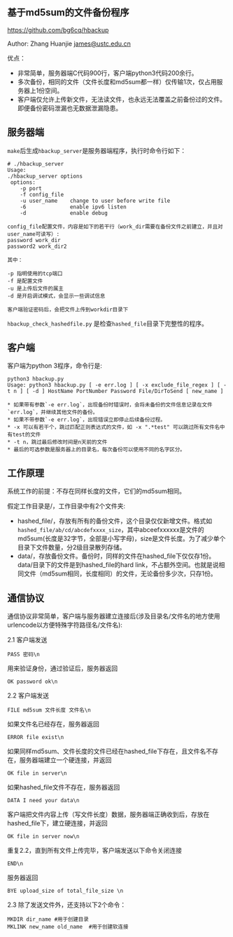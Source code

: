 ## 基于md5sum的文件备份程序

https://github.com/bg6cq/hbackup

Author: Zhang Huanjie james@ustc.edu.cn


优点：

* 非常简单，服务器端C代码900行，客户端python3代码200余行。
* 多次备份，相同的文件（文件长度和md5sum都一样）仅传输1次，仅占用服务器上1份空间。
* 客户端仅允许上传新文件，无法读文件，也永远无法覆盖之前备份过的文件。即便备份密码泄漏也无数据泄漏隐患。

## 服务器端

`make`后生成`hbackup_server`是服务器端程序，执行时命令行如下：

```
# ./hbackup_server 
Usage:
./hbackup_server options
 options:
    -p port
    -f config_file
    -u user_name    change to user before write file
    -6              enable ipv6 listen
    -d              enable debug

config_file配置文件，内容是如下的若干行（work_dir需要在备份文件之前建立，并且对user_name可读写）:
password work_dir
password2 work_dir2

其中： 

-p 指明使用的tcp端口
-f 是配置文件
-u 是上传后文件的属主
-d 是开启调试模式，会显示一些调试信息

客户端验证密码后，会把文件上传到workdir目录下
```

`hbackup_check_hashedfile.py` 是检查`hashed_file`目录下完整性的程序。


## 客户端

客户端为python 3程序，命令行是:
```
python3 hbackup.py 
Usage: python3 hbackup.py [ -e err.log ] [ -x exclude_file_regex ] [ -t n ] [ -d ] HostName PortNumber Password File/DirToSend [ new_name ]

* 如果带有参数`-e err.log`，出现备份时错误时，会将未备份的文件信息记录在文件`err.log`，并继续其他文件的备份。
* 如果不带参数`-e err.log`，出现错误立即停止后续备份过程。
* -x 可以有若干个，跳过匹配正则表达式的文件，如 -x ".*test" 可以跳过所有文件名中有test的文件
* -t n，跳过最后修改时间是n天前的文件
* 最后的可选参数是服务器上的目录名，每次备份可以使用不同的名字区分。

```

## 工作原理

系统工作的前提：不存在同样长度的文件，它们的md5sum相同。

假定工作目录是/，工作目录中有2个文件夹:

* hashed_file/，存放有所有的备份文件，这个目录仅仅新增文件。格式如`hashed_file/ab/cd/abcdefxxxx_size`，其中abceefxxxxxx是文件的md5sum(长度是32字节，全部是小写字母)，size是文件长度。为了减少单个目录下文件数量，分2级目录散列存储。
* data/，存放备份文件。备份时，同样的文件在hashed_file下仅仅存1份。data/目录下的文件是到hashed_file的hard link，不占额外空间。也就是说相同文件（md5sum相同，长度相同）的文件，无论备份多少次，只存1份。

## 通信协议

通信协议非常简单，客户端与服务器建立连接后(涉及目录名/文件名的地方使用urlencode以方便特殊字符路径名/文件名):

2.1 客户端发送
```
PASS 密码\n
```
用来验证身份，通过验证后，服务器返回
```
OK password ok\n
```

2.2 客户端发送
```
FILE md5sum 文件长度 文件名\n
```
如果文件名已经存在，服务器返回
```
ERROR file exist\n
```

如果同样md5sum、文件长度的文件已经在hashed_file下存在，且文件名不存在，服务器端建立一个硬连接，并返回
```
OK file in server\n
```

如果hashed_file文件不存在，服务器返回
```
DATA I need your data\n
```
客户端把文件内容上传（写文件长度）数据，服务器端正确收到后，存放在hashed_file下，建立硬连接，并返回
```
OK file in server now\n
```

重复2.2，直到所有文件上传完毕，客户端发送以下命令关闭连接
```
END\n
```
服务器返回
```
BYE upload_size of total_file_size \n
```

2.3 除了发送文件外，还支持以下2个命令：

```
MKDIR dir_name #用于创建目录
MKLINK new_name old_name  #用于创建软连接
```


